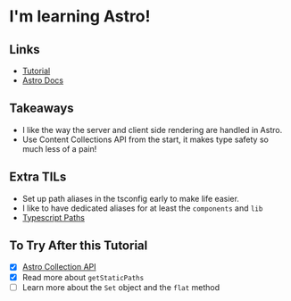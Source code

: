 # I'm learning Astro!

## Links

- [Tutorial](https://github.com/coding-in-public/astro-blog-tutorial)
- [Astro Docs](https://docs.astro.build/en/getting-started/)

## Takeaways

- I like the way the server and client side rendering are handled in Astro.
- Use Content Collections API from the start, it makes type safety so much less of a pain!

## Extra TILs

- Set up path aliases in the tsconfig early to make life easier.
- I like to have dedicated aliases for at least the `components` and `lib`
- [Typescript Paths](https://www.typescriptlang.org/tsconfig/#paths)

## To Try After this Tutorial

- [x] [Astro Collection API](https://docs.astro.build/en/guides/content-collections/)
- [x] Read more about `getStaticPaths`
- [ ] Learn more about the `Set` object and the `flat` method
